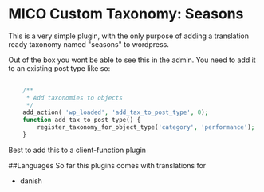 # MICO Custom Taxonomy: Seasons
This is a very simple plugin, with the only purpose of adding a 
translation ready taxonomy named "seasons" to wordpress. 

Out of the box you wont be able to see this in the admin. 
You need to add it to an existing post type like so:

```PHP
 
	/**
	 * Add taxonomies to objects
	 */
	add_action( 'wp_loaded', 'add_tax_to_post_type', 0);
	function add_tax_to_post_type() {
		register_taxonomy_for_object_type('category', 'performance');
	}

```

Best to add this to a client-function plugin

##Languages
So far this plugins comes with translations for
* danish
